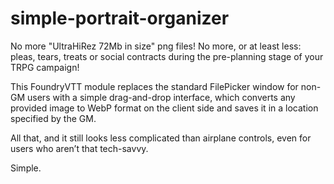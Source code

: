 # simple-portrait-organizer
No more "UltraHiRez 72Mb in size" png files! No more, or at least less: pleas, tears, treats or social contracts during the pre-planning stage of your TRPG campaign!

This FoundryVTT module replaces the standard FilePicker window for non-GM users with a simple drag-and-drop interface, which converts any provided image to WebP format on the client side and saves it in a location specified by the GM.

All that, and it still looks less complicated than airplane controls, even for users who aren’t that tech-savvy.

Simple.
